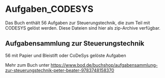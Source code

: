 # Aufgaben_CODESYS
Das Buch enthält 56 Aufgaben zur Steuerungstechnik, die zum Teil mit CODESYS gelöst werden. Diese Dateien sind hier als zip-Archive verfügbar.


Aufgabensammlung zur Steuerungstechnik 
--------------------------------------
56 mit Papier und Bleistift oder CoDeSys gelöste Aufgaben

Mehr zum Buch unter https://www.bod.de/buchshop/aufgabensammlung-zur-steuerungstechnik-peter-beater-9783748158370


